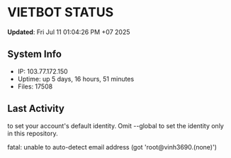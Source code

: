 # VIETBOT STATUS
**Updated**: Fri Jul 11 01:04:26 PM +07 2025

## System Info
- IP: 103.77.172.150
- Uptime: up 5 days, 16 hours, 51 minutes
- Files: 17508

## Last Activity

to set your account's default identity.
Omit --global to set the identity only in this repository.

fatal: unable to auto-detect email address (got 'root@vinh3690.(none)')
